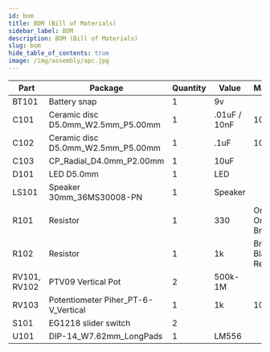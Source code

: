 ```yaml
---
id: bom
title: BOM (Bill of Materials)
sidebar_label: BOM
description: BOM (Bill of Materials)
slug: bom
hide_table_of_contents: true
image: /img/assembly/apc.jpg
---
```


| Part         | Package                             | Quantity | Value        | Marking             |
| ------------ | ----------------------------------- | -------- | ------------ | ------------------- |
| BT101        | Battery snap                        | 1        | 9v           |                     |
| C101         | Ceramic disc D5.0mm_W2.5mm_P5.00mm  | 1        | .01uF / 10nF | 103                 |
| C102         | Ceramic disc D5.0mm_W2.5mm_P5.00mm  | 1        | .1uF         | 104                 |
| C103         | CP_Radial_D4.0mm_P2.00mm            | 1        | 10uF         |                     |
| D101         | LED D5.0mm                          | 1        | LED          |                     |
| LS101        | Speaker 30mm_36MS30008-PN           | 1        | Speaker      |                     |
| R101         | Resistor                            | 1        | 330          | Orange Orange Brown |
| R102         | Resistor                            | 1        | 1k           | Brown Black Red     |
| RV101, RV102 | PTV09 Vertical Pot                  | 2        | 500k-1M      |                     |
| RV103        | Potentiometer Piher_PT-6-V_Vertical | 1        | 1k           | 102                 |
| S101         | EG1218 slider switch                | 2        |              |                     |
| U101         | DIP-14_W7.62mm_LongPads             | 1        | LM556        |                     |
